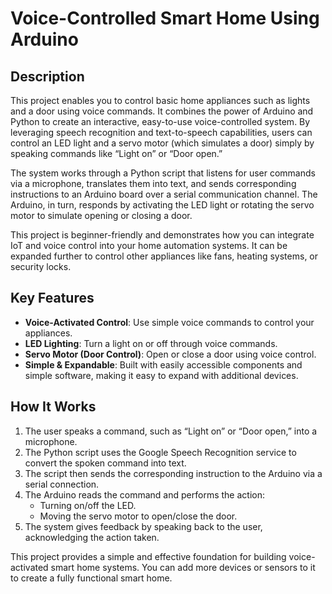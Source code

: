 # Voice-Controlled Smart Home Using Arduino

## Description
This project enables you to control basic home appliances such as lights and a door using voice commands. It combines the power of Arduino and Python to create an interactive, easy-to-use voice-controlled system. By leveraging speech recognition and text-to-speech capabilities, users can control an LED light and a servo motor (which simulates a door) simply by speaking commands like “Light on” or “Door open.”

The system works through a Python script that listens for user commands via a microphone, translates them into text, and sends corresponding instructions to an Arduino board over a serial communication channel. The Arduino, in turn, responds by activating the LED light or rotating the servo motor to simulate opening or closing a door.

This project is beginner-friendly and demonstrates how you can integrate IoT and voice control into your home automation systems. It can be expanded further to control other appliances like fans, heating systems, or security locks.

## Key Features
- **Voice-Activated Control**: Use simple voice commands to control your appliances.
- **LED Lighting**: Turn a light on or off through voice commands.
- **Servo Motor (Door Control)**: Open or close a door using voice control.
- **Simple & Expandable**: Built with easily accessible components and simple software, making it easy to expand with additional devices.

## How It Works
1. The user speaks a command, such as “Light on” or “Door open,” into a microphone.
2. The Python script uses the Google Speech Recognition service to convert the spoken command into text.
3. The script then sends the corresponding instruction to the Arduino via a serial connection.
4. The Arduino reads the command and performs the action:
   - Turning on/off the LED.
   - Moving the servo motor to open/close the door.
5. The system gives feedback by speaking back to the user, acknowledging the action taken.

This project provides a simple and effective foundation for building voice-activated smart home systems. You can add more devices or sensors to it to create a fully functional smart home.